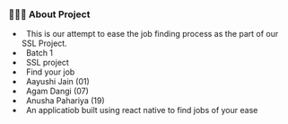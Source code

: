 <h3> 👨🏻‍💻 About Project </h3>
 
-  &nbsp; This is our attempt to ease the job finding process as the part of our SSL Project.
-  &nbsp; Batch 1 
-  &nbsp; SSL project 
-  &nbsp; Find your job
-  &nbsp; Aayushi Jain (01)
-  &nbsp; Agam Dangi (07)
-  &nbsp; Anusha Pahariya (19)
-  &nbsp; An applicatiob built using react native to find jobs of your ease
